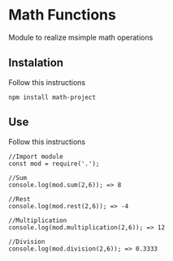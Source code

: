 # Math Functions

Module to realize msimple math operations

## Instalation

Follow this instructions

```
npm install math-project
```

## Use

Follow this instructions

```
//Import module
const mod = require('.');

//Sum
console.log(mod.sum(2,6)); => 8

//Rest
console.log(mod.rest(2,6)); => -4

//Multiplication
console.log(mod.multiplication(2,6)); => 12

//Division
console.log(mod.division(2,6)); => 0.3333
```
